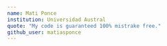 ```yaml
---
name: Mati Ponce
institution: Universidad Austral
quote: "My code is guaranteed 100% mistrake free."
github_user: matiasponce
---
```


